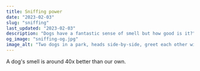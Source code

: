 ```yaml
---
title: Sniffing power
date: "2023-02-03"
slug: "sniffing"
last_updated: "2023-02-03"
description: "Dogs have a fantastic sense of smell but how good is it?"
og_image: "sniffing-og.jpg"
image_alt: "Two dogs in a park, heads side-by-side, greet each other with a sniff."
---
```

A dog's smell is around 40x better than our own.